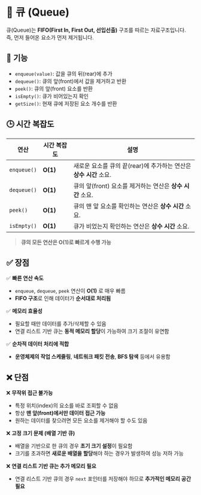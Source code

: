 # 📌 큐 (Queue)

큐(Queue)는 **FIFO(First In, First Out, 선입선출)** 구조를 따르는 자료구조입니다.  
즉, 먼저 들어온 요소가 먼저 제거됩니다.

## 🚀 기능

- `enqueue(value)`: 값을 큐의 뒤(rear)에 추가
- `dequeue()`: 큐의 앞(front)에서 값을 제거하고 반환
- `peek()`: 큐의 앞(front) 요소를 반환
- `isEmpty()`: 큐가 비어있는지 확인
- `getSize()`: 현재 큐에 저장된 요소 개수를 반환

## 🕒 시간 복잡도

| 연산        | 시간 복잡도 | 설명                                                              |
| ----------- | ----------- | ----------------------------------------------------------------- |
| `enqueue()` | **O(1)**    | 새로운 요소를 큐의 끝(rear)에 추가하는 연산은 **상수 시간** 소요. |
| `dequeue()` | **O(1)**    | 큐의 앞(front) 요소를 제거하는 연산은 **상수 시간** 소요.         |
| `peek()`    | **O(1)**    | 큐의 맨 앞 요소를 확인하는 연산은 **상수 시간** 소요.             |
| `isEmpty()` | **O(1)**    | 큐가 비었는지 확인하는 연산은 **상수 시간** 소요.                 |

> **큐의 모든 연산은 O(1)로 빠르게 수행 가능**

## ✅ 장점

✅ **빠른 연산 속도**

- `enqueue`, `dequeue`, `peek` 연산이 **O(1)** 로 매우 빠름
- **FIFO 구조**로 인해 데이터가 **순서대로 처리됨**

✅ **메모리 효율성**

- 필요할 때만 데이터를 추가/삭제할 수 있음
- 연결 리스트 기반 큐는 **동적 메모리 할당**이 가능하여 크기 조절이 유연함

✅ **순차적 데이터 처리에 적합**

- **운영체제의 작업 스케줄링**, **네트워크 패킷 전송**, **BFS 탐색** 등에서 유용함

## ❌ 단점

❌ **무작위 접근 불가능**

- 특정 위치(index)의 요소를 바로 조회할 수 없음
- 항상 **맨 앞(front)에서만 데이터 접근 가능**
- 원하는 데이터를 찾으려면 모든 요소를 제거해야 할 수도 있음

❌ **고정 크기 문제 (배열 기반 큐)**

- 배열을 기반으로 한 큐의 경우 **초기 크기 설정**이 필요함
- 크기를 초과하면 **새로운 배열을 할당**해야 하는 경우가 발생하여 성능 저하 가능

❌ **연결 리스트 기반 큐는 추가 메모리 필요**

- 연결 리스트 기반 큐의 경우 `next` 포인터를 저장해야 하므로 **추가적인 메모리 공간 필요**
